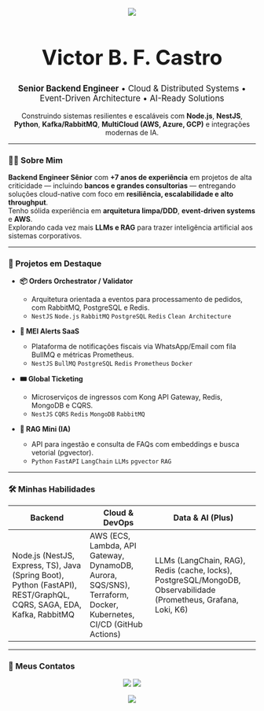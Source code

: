 <p align="center">
  <img src="https://raw.githubusercontent.com/victorbfcastro/victorbfcastro/main/assets/wave-top.svg"/>
</p>


<div align="center">
  <h1 style="font-size: 3em; font-weight: bold;">Victor B. F. Castro</h1>
  <p style="font-size: 1.2em;">
    <strong>Senior Backend Engineer</strong> • Cloud & Distributed Systems • Event-Driven Architecture • AI-Ready Solutions
  </p>
 <p>
    Construindo sistemas resilientes e escaláveis com <b>Node.js</b>, <b>NestJS</b>, <b>Python</b>, <b>Kafka/RabbitMQ</b>, <b>MultiCloud (AWS, Azure, GCP)</b> e integrações modernas de IA.
  </p>
  </p>
</div>

---

### 👨‍💻 Sobre Mim

**Backend Engineer Sênior** com **+7 anos de experiência** em projetos de alta criticidade — incluindo **bancos e grandes consultorias** — entregando soluções cloud-native com foco em **resiliência, escalabilidade e alto throughput**.  
Tenho sólida experiência em **arquitetura limpa/DDD**, **event-driven systems** e **AWS**.  
Explorando cada vez mais **LLMs e RAG** para trazer inteligência artificial aos sistemas corporativos.

---

### 🚀 Projetos em Destaque

- **📦 Orders Orchestrator / Validator**
  - Arquitetura orientada a eventos para processamento de pedidos, com RabbitMQ, PostgreSQL e Redis.
  - `NestJS` `Node.js` `RabbitMQ` `PostgreSQL` `Redis` `Clean Architecture`

- **🧾 MEI Alerts SaaS**
  - Plataforma de notificações fiscais via WhatsApp/Email com fila BullMQ e métricas Prometheus.
  - `NestJS` `BullMQ` `PostgreSQL` `Redis` `Prometheus` `Docker`

- **🎟️ Global Ticketing**
  - Microserviços de ingressos com Kong API Gateway, Redis, MongoDB e CQRS.
  - `NestJS` `CQRS` `Redis` `MongoDB` `RabbitMQ`

- **🤖 RAG Mini (IA)**
  - API para ingestão e consulta de FAQs com embeddings e busca vetorial (pgvector).
  - `Python` `FastAPI` `LangChain` `LLMs` `pgvector` `RAG`

---

### 🛠️ Minhas Habilidades

| **Backend** | **Cloud & DevOps** | **Data & AI (Plus)** |
|-------------|--------------------|----------------------|
| Node.js (NestJS, Express, TS), Java (Spring Boot), Python (FastAPI), REST/GraphQL, CQRS, SAGA, EDA, Kafka, RabbitMQ | AWS (ECS, Lambda, API Gateway, DynamoDB, Aurora, SQS/SNS), Terraform, Docker, Kubernetes, CI/CD (GitHub Actions) | LLMs (LangChain, RAG), Redis (cache, locks), PostgreSQL/MongoDB, Observabilidade (Prometheus, Grafana, Loki, K6) |

---

### 💬 Meus Contatos
<p align="center">
  <a href="https://www.linkedin.com/in/victorbfcastro" target="_blank"><img src="https://img.shields.io/badge/LinkedIn-0A66C2?style=for-the-badge&logo=linkedin&logoColor=white"></a>
  <a href="https://wa.me/5548991201715?text=Olá%20Victor!%20Gostaria%20de%20conversar%20sobre%20um%20projeto." target="_blank"><img src="https://img.shields.io/badge/WhatsApp-25D366?style=for-the-badge&logo=whatsapp&logoColor=white"></a>
</p>

<p align="center">
  <img src="https://readme-typing-svg.herokuapp.com?font=Fira+Code&size=28&pause=1000&color=4B0082&center=true&vCenter=true&width=600&lines=Senior+Backend+Engineer;Cloud+%26+Distributed+Systems;Event-Driven+Architecture;AI-Ready+Solutions"/>
</p>


